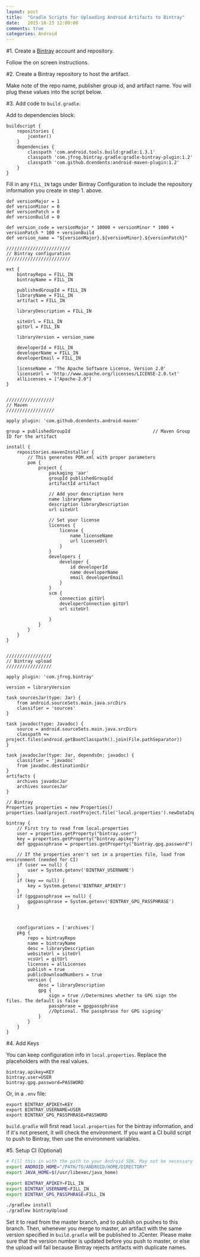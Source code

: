 ```yaml
---
layout: post
title:  "Gradle Scripts for Uploading Android Artifacts to Bintray"
date:   2015-10-23 12:00:00
comments: true
categories: Android
---
```


#1. Create a [Bintray][bintray-link] account and repository.

Follow the on screen instructions.

#2. Create a Bintray repository to host the artifact.

Make note of the repo name, publisher group id, and artifact name. You will plug these values into the script below.

#3. Add code to `build.gradle`.

Add to dependencies block:

```
buildscript {
    repositories {
        jcenter()
    }
    dependencies {
        classpath 'com.android.tools.build:gradle:1.3.1'
        classpath 'com.jfrog.bintray.gradle:gradle-bintray-plugin:1.2'
        classpath 'com.github.dcendents:android-maven-plugin:1.2'
    }
}
```

Fill in any `FILL_IN` tags under Bintray Configuration to include the repository information you create in step 1. above.

```
def versionMajor = 1
def versionMinor = 0
def versionPatch = 0
def versionBuild = 0

def version_code = versionMajor * 10000 + versionMinor * 1000 + versionPatch * 100 + versionBuild
def version_name = "${versionMajor}.${versionMinor}.${versionPatch}"

////////////////////////
// Bintray configuration
////////////////////////

ext {
    bintrayRepo = FILL_IN
    bintrayName = FILL_IN

    publishedGroupId = FILL_IN
    libraryName = FILL_IN
    artifact = FILL_IN

    libraryDescription = FILL_IN

    siteUrl = FILL_IN
    gitUrl = FILL_IN

    libraryVersion = version_name

    developerId = FILL_IN
    developerName = FILL_IN
    developerEmail = FILL_IN

    licenseName = 'The Apache Software License, Version 2.0'
    licenseUrl = 'http://www.apache.org/licenses/LICENSE-2.0.txt'
    allLicenses = ["Apache-2.0"]
}


//////////////////
// Maven
//////////////////

apply plugin: 'com.github.dcendents.android-maven'

group = publishedGroupId                               // Maven Group ID for the artifact

install {
    repositories.mavenInstaller {
        // This generates POM.xml with proper parameters
        pom {
            project {
                packaging 'aar'
                groupId publishedGroupId
                artifactId artifact

                // Add your description here
                name libraryName
                description libraryDescription
                url siteUrl

                // Set your license
                licenses {
                    license {
                        name licenseName
                        url licenseUrl
                    }
                }
                developers {
                    developer {
                        id developerId
                        name developerName
                        email developerEmail
                    }
                }
                scm {
                    connection gitUrl
                    developerConnection gitUrl
                    url siteUrl

                }
            }
        }
    }
}


/////////////////
// Bintray upload
/////////////////

apply plugin: 'com.jfrog.bintray'

version = libraryVersion

task sourcesJar(type: Jar) {
    from android.sourceSets.main.java.srcDirs
    classifier = 'sources'
}

task javadoc(type: Javadoc) {
    source = android.sourceSets.main.java.srcDirs
    classpath += project.files(android.getBootClasspath().join(File.pathSeparator))
}

task javadocJar(type: Jar, dependsOn: javadoc) {
    classifier = 'javadoc'
    from javadoc.destinationDir
}
artifacts {
    archives javadocJar
    archives sourcesJar
}

// Bintray
Properties properties = new Properties()
properties.load(project.rootProject.file('local.properties').newDataInputStream())

bintray {
    // First try to read from local.properties
    user = properties.getProperty("bintray.user")
    key = properties.getProperty("bintray.apikey")
    def gpgpassphrase = properties.getProperty("bintray.gpg.password")

    // If the properties aren't set in a properties file, load from environment (needed for CI)
    if (user == null) {
        user = System.getenv('BINTRAY_USERNAME')
    }
    if (key == null) {
        key = System.getenv('BINTRAY_APIKEY')
    }
    if (gpgpassphrase == null) {
        gpgpassphrase = System.getenv('BINTRAY_GPG_PASSPHRASE')
    }



    configurations = ['archives']
    pkg {
        repo = bintrayRepo
        name = bintrayName
        desc = libraryDescription
        websiteUrl = siteUrl
        vcsUrl = gitUrl
        licenses = allLicenses
        publish = true
        publicDownloadNumbers = true
        version {
            desc = libraryDescription
            gpg {
                sign = true //Determines whether to GPG sign the files. The default is false
                passphrase = gpgpassphrase
                //Optional. The passphrase for GPG signing'
            }
        }
    }
}
```

#4. Add Keys

You can keep configuration info in `local.properties`. Replace the placeholders with the real values.

```
bintray.apikey=KEY
bintray.user=USER
bintray.gpg.password=PASSWORD
```

Or, in a `.env` file:

```
export BINTRAY_APIKEY=KEY
export BINTRAY_USERNAME=USER
export BINTRAY_GPG_PASSPHRASE=PASSWORD
```

`build.gradle` will first read `local.properties` for the bintray information, and if it's not present, it will check the environment. If you want a CI build script to push to Bintray, then use the environment variables.

#5. Setup CI (Optional)

```bash
# Fill this in with the path to your Android SDK. May not be necessary if this environment variable is already populated
export ANDROID_HOME="/PATH/TO/ANDROID/HOME/DIRECTORY"
export JAVA_HOME=$(/usr/libexec/java_home)

export BINTRAY_APIKEY=FILL_IN
export BINTRAY_USERNAME=FILL_IN
export BINTRAY_GPG_PASSPHRASE=FILL_IN

./gradlew install
./gradlew bintrayUpload
```

Set it to read from the master branch, and to publish on pushes to this branch. Then, whenever you merge to master, an artifact with the same version specified in `build.gradle` will be published to JCenter. Please make sure that the version number is updated before you push to master, or else the upload will fail because Bintray rejects artifacts with duplicate names.

[bintray-link]: https://bintray.com
